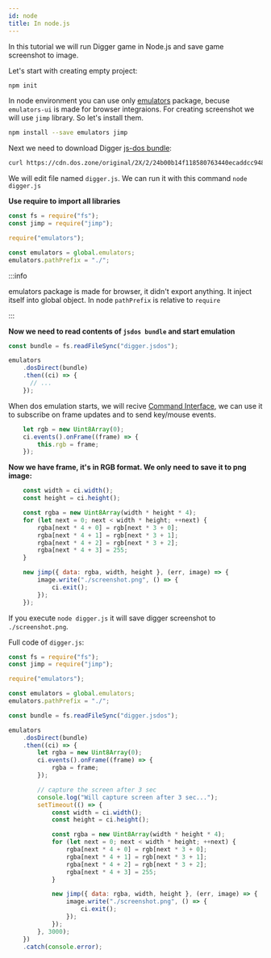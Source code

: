```yaml
---
id: node
title: In node.js
---
```


In this tutorial we will run Digger game in Node.js and save game screenshot to image.

Let's start with creating empty project:

```sh
npm init
```

In node environment you can use only [emulators](https://www.npmjs.com/package/emulators) package, becuse `emulators-ui` is made for browser integraions. For creating screenshot we will use `jimp` library. So let's install them.

```sh
npm install --save emulators jimp
``` 

Next we need to download Digger [js-dos bundle](jsdos-bundle):
```sh
curl https://cdn.dos.zone/original/2X/2/24b00b14f118580763440ecaddcc948f8cb94f14.jsdos -o digger.jsdos
```

We will edit file named `digger.js`. We can run it with this command `node digger.js`

**Use require to import all libraries**
```js
const fs = require("fs");
const jimp = require("jimp");

require("emulators");

const emulators = global.emulators;
emulators.pathPrefix = "./";
```

:::info

emulators package is made for browser, it didn't export anything. It inject itself into global object.
In node `pathPrefix` is relative to `require`

:::

**Now we need to read contents of `jsdos bundle` and start emulation**
```js
const bundle = fs.readFileSync("digger.jsdos");

emulators
    .dosDirect(bundle)
    .then((ci) => {
      // ...
    });
```

When dos emulation starts, we will recive [Command Interface](command-interface), we can use it
to subscribe on frame updates and to send key/mouse events.

```js
    let rgb = new Uint8Array(0);
    ci.events().onFrame((frame) => {
        this.rgb = frame;
    });
```

**Now we have frame, it's in RGB format. We only need to save it to png image:**
```js
    const width = ci.width();
    const height = ci.height();

    const rgba = new Uint8Array(width * height * 4);
    for (let next = 0; next < width * height; ++next) {
        rgba[next * 4 + 0] = rgb[next * 3 + 0];
        rgba[next * 4 + 1] = rgb[next * 3 + 1];
        rgba[next * 4 + 2] = rgb[next * 3 + 2];
        rgba[next * 4 + 3] = 255;
    }

    new jimp({ data: rgba, width, height }, (err, image) => {
        image.write("./screenshot.png", () => {
            ci.exit();
        });
    });
```


If you execute `node digger.js` it will save digger screenshot to `./screenshot.png`.

Full code of `digger.js`:
```js
const fs = require("fs");
const jimp = require("jimp");

require("emulators");

const emulators = global.emulators;
emulators.pathPrefix = "./";

const bundle = fs.readFileSync("digger.jsdos");

emulators
    .dosDirect(bundle)
    .then((ci) => {
        let rgba = new Uint8Array(0);
        ci.events().onFrame((frame) => {
            rgba = frame;
        });

        // capture the screen after 3 sec
        console.log("Will capture screen after 3 sec...");
        setTimeout(() => {
            const width = ci.width();
            const height = ci.height();

            const rgba = new Uint8Array(width * height * 4);
            for (let next = 0; next < width * height; ++next) {
                rgba[next * 4 + 0] = rgb[next * 3 + 0];
                rgba[next * 4 + 1] = rgb[next * 3 + 1];
                rgba[next * 4 + 2] = rgb[next * 3 + 2];
                rgba[next * 4 + 3] = 255;
            }

            new jimp({ data: rgba, width, height }, (err, image) => {
                image.write("./screenshot.png", () => {
                    ci.exit();
                });
            });
        }, 3000);
    })
    .catch(console.error);
```
